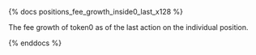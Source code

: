 {% docs positions_fee_growth_inside0_last_x128 %}

The fee growth of token0 as of the last action on the individual position.

{% enddocs %}